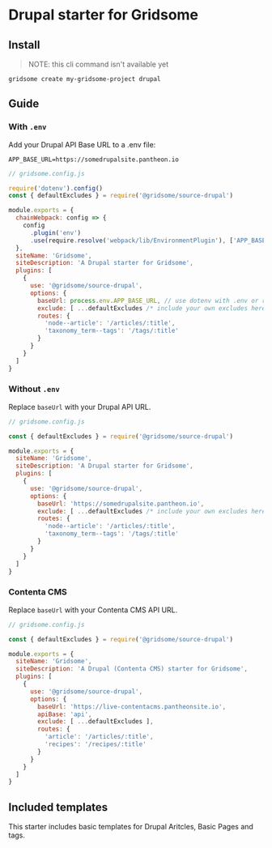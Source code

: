 # Drupal starter for Gridsome

## Install
> NOTE: this cli command isn't available yet

`gridsome create my-gridsome-project drupal`

## Guide

### With `.env`
Add your Drupal API Base URL to a .env file:

`APP_BASE_URL=https://somedrupalsite.pantheon.io`

```js
// gridsome.config.js

require('dotenv').config()
const { defaultExcludes } = require('@gridsome/source-drupal')

module.exports = {
  chainWebpack: config => {
    config
      .plugin('env')
      .use(require.resolve('webpack/lib/EnvironmentPlugin'), ['APP_BASE_URL'])
  },
  siteName: 'Gridsome',
  siteDescription: 'A Drupal starter for Gridsome',
  plugins: [
    {
      use: '@gridsome/source-drupal',
      options: {
        baseUrl: process.env.APP_BASE_URL, // use dotenv with .env or replace value with your Drupal url
        exclude: [ ...defaultExcludes /* include your own excludes here */],
        routes: {
          'node--article': '/articles/:title',
          'taxonomy_term--tags': '/tags/:title'
        }
      }
    }
  ]
}

```

### Without `.env`
Replace `baseUrl` with your Drupal API URL.

```js
// gridsome.config.js

const { defaultExcludes } = require('@gridsome/source-drupal')

module.exports = {
  siteName: 'Gridsome',
  siteDescription: 'A Drupal starter for Gridsome',
  plugins: [
    {
      use: '@gridsome/source-drupal',
      options: {
        baseUrl: 'https://somedrupalsite.pantheon.io',
        exclude: [ ...defaultExcludes /* include your own excludes here */],
        routes: {
          'node--article': '/articles/:title',
          'taxonomy_term--tags': '/tags/:title'
        }
      }
    }
  ]
}

```

### Contenta CMS
Replace `baseUrl` with your Contenta CMS API URL.

```js
// gridsome.config.js

const { defaultExcludes } = require('@gridsome/source-drupal')

module.exports = {
  siteName: 'Gridsome',
  siteDescription: 'A Drupal (Contenta CMS) starter for Gridsome',
  plugins: [
    {
      use: '@gridsome/source-drupal',
      options: {
        baseUrl: 'https://live-contentacms.pantheonsite.io',
        apiBase: 'api',
        exclude: [ ...defaultExcludes ],
        routes: {
          'article': '/articles/:title',
          'recipes': '/recipes/:title'
        }
      }
    }
  ]
}

```

## Included templates

This starter includes basic templates for Drupal Aritcles, Basic Pages and tags.
